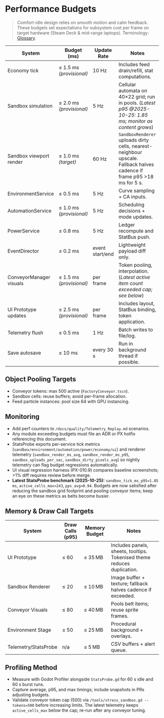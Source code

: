 # Performance Budgets

> Comfort-idle design relies on smooth motion and calm feedback. These budgets set expectations for subsystem cost per frame on target hardware (Steam Deck & mid-range laptops). Terminology: [Glossary](../Glossary.md).

| System | Budget (ms) | Update Rate | Notes |
| ------ | ----------- | ----------- | ----- |
| Economy tick | ≤ 1.5 ms *(provisional)* | 10 Hz | Includes feed drain/refill, stat computations. |
| Sandbox simulation | ≤ 2.0 ms *(provisional)* | 5 Hz | Cellular automata on 40×22 grid; run in pools. (*Latest p95 @2025-10-25: 1.85 ms; monitor as content grows*) |
| Sandbox viewport render | ≤ 1.0 ms *(target)* | 60 Hz | `SandboxRenderer` uploads dirty cells, nearest-neighbour upscale. Fallback halves cadence if frame p95 >18 ms for 5 s. |
| EnvironmentService | ≤ 0.5 ms | 5 Hz | Curve sampling + CA inputs. |
| AutomationService | ≤ 1.0 ms *(provisional)* | 5 Hz | Scheduling decisions + mode updates. |
| PowerService | ≤ 0.8 ms | 5 Hz | Ledger recompute and StatBus push. |
| EventDirector | ≤ 0.2 ms | event start/end | Lightweight payload diff only. |
| ConveyorManager visuals | ≤ 1.5 ms *(provisional)* | per frame | Token pooling, interpolation. (*Latest active item count exceeded cap; see below*) |
| UI Prototype updates | ≤ 2.5 ms *(provisional)* | per frame | Includes layout, StatBus binding, token application. |
| Telemetry flush | ≤ 0.5 ms | 1 Hz | Batch writes to file/log. |
| Save autosave | ≤ 10 ms | every 30 s | Run in background thread if possible. |

## Object Pooling Targets

- Conveyor tokens: max 500 active (`FactoryConveyor.tscn`).
- Sandbox cells: reuse buffers; avoid per-frame allocation.
- Feed particle instances: pool size 64 with GPU instancing.

## Monitoring

- Add perf counters to `/docs/quality/Telemetry_Replay.md` scenarios.
- Any module exceeding budgets must file an ADR or PX hotfix referencing this document.
- StatsProbe exports per-service tick metrics (`sandbox/environment/automation/power/economy/ui`) and renderer telemetry (`sandbox_render_ms_avg`, `sandbox_render_ms_p95`, `sandbox_uploads_per_sec`, `sandbox_dirty_pixels_avg`) so nightly telemetry can flag budget regressions automatically.
- UI visual regression harness (PX-010.9) compares baseline screenshots; >1% diff requires review before merge.
- **Latest StatsProbe benchmark (2025-10-25):** `sandbox_tick_ms_p95=1.85 ms`, `active_cells_max≈243`, `pps_avg≈0.94`. Budgets are now satisfied after reducing the sandbox grid footprint and pooling conveyor items; keep an eye on these metrics as belts become busier.

## Memory & Draw Call Targets

| System | Draw Calls (p95) | Memory Budget | Notes |
| --- | --- | --- | --- |
| UI Prototype | ≤ 60 | ≤ 35 MB | Includes panels, sheets, tooltips. Tokenised theme reduces duplication. |
| Sandbox Renderer | ≤ 20 | ≤ 10 MB | Image buffer + texture; fallback halves cadence if exceeded. |
| Conveyor Visuals | ≤ 80 | ≤ 40 MB | Pools belt items; reuse sprite frames. |
| Environment Stage | ≤ 50 | ≤ 25 MB | Procedural background + overlays. |
| Telemetry/StatsProbe | n/a | ≤ 5 MB | CSV buffers + alert queue. |

## Profiling Method
- Measure with Godot Profiler alongside `StatsProbe.gd` for 60 s idle and 60 s burst runs.
- Capture average, p95, and max timings; include snapshots in PRs adjusting budgets.
- Validate conveyor token cap (500) via `/tools/stress_sandbox.gd --tokens=500` before increasing limits. The latest telemetry keeps `active_cells_max` below the cap; re-run after any conveyor tuning.
